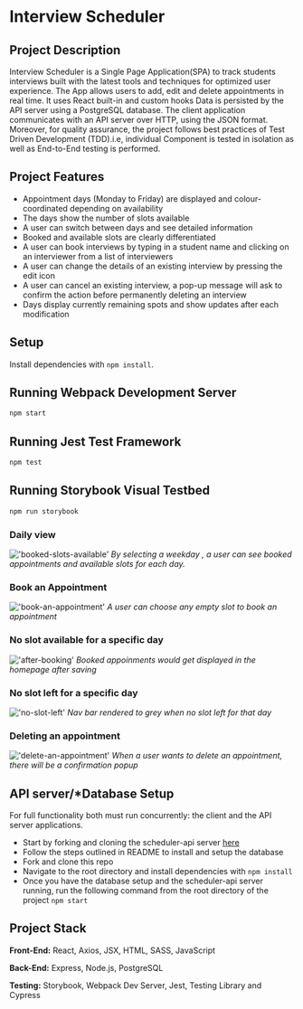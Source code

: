 # Interview Scheduler
## Project Description

Interview Scheduler is a Single Page Application(SPA) to track students interviews built with the latest tools and techniques for optimized user experience.
The App allows users to add, edit and delete appointments in real time. It uses  React built-in and custom hooks
Data is persisted by the API server using a PostgreSQL database. The client application communicates with an API server over HTTP, using the JSON format.
Moreover, for quality assurance, the project follows best practices of Test Driven Development (TDD).i.e, individual Component is tested in isolation as well as End-to-End testing is performed.

## Project Features
- Appointment days (Monday to Friday) are displayed and colour-coordinated depending on availability
- The days show the number of slots available
- A user can switch between days and see detailed information
- Booked and available slots are clearly differentiated
- A user can book interviews by typing in a student name and clicking on an interviewer from a list of interviewers
- A user can change the details of an existing interview by pressing the edit icon
- A user can cancel an existing interview, a pop-up message will ask to confirm the action before permanently deleting an interview
- Days display currently remaining spots and show updates after each modification

## Setup

Install dependencies with `npm install`.

## Running Webpack Development Server

```sh
npm start
```

## Running Jest Test Framework

```sh
npm test
```

## Running Storybook Visual Testbed

```sh
npm run storybook
```
### Daily view
!['booked-slots-available'](https://github.com/william-li0128/Scheduler/blob/master/docs/appointment_page.png?raw=true)
*By selecting a weekday , a user can see booked appointments and available slots for each day.*

### Book an Appointment
!['book-an-appointment'](https://github.com/william-li0128/Scheduler/blob/master/docs/new_appointment.png?raw=true)
*A user can choose any empty slot to book an appointment*

### No slot available for a specific day
!['after-booking'](https://github.com/william-li0128/Scheduler/blob/master/docs/new_appointment-saved.png?raw=true)
*Booked appoinments would get displayed in the homepage after saving*

### No slot left for a specific day
!['no-slot-left'](https://github.com/william-li0128/Scheduler/blob/master/docs/no_slot_left.png?raw=true)
*Nav bar rendered to grey when no slot left for that day*

### Deleting an appointment
!['delete-an-appointment'](https://github.com/william-li0128/Scheduler/blob/master/docs/delete_appointment.png?raw=true)
*When a user wants to delete an appointment, there will be a confirmation popup*


## API server/*Database Setup

For full functionality both must run concurrently: the client and the API server applications.
- Start by forking and cloning the scheduler-api server [here](https://github.com/lighthouse-labs/scheduler-api)
- Follow the steps outlined in README to install and setup the database
- Fork and clone this repo
- Navigate to the root directory and install dependencies with `npm install`
- Once you have the database setup and the scheduler-api server running, run the following command from the root directory of the project `npm start`

## Project Stack

__Front-End:__ React, Axios, JSX, HTML, SASS, JavaScript

__Back-End:__ Express, Node.js, PostgreSQL

__Testing:__ Storybook, Webpack Dev Server, Jest, Testing Library and Cypress